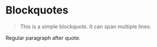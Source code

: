 # Blockquotes

> This is a simple blockquote.
> It can span multiple lines.

Regular paragraph after quote.
